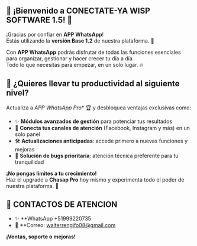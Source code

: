 ## 🎉 ¡Bienvenido a **CONECTATE-YA WISP SOFTWARE 1.5**! 🚀

¡Gracias por confiar en **APP WhatsApp**!  
Estás utilizando la **versión Base 1.2** de nuestra plataforma. 🎯

Con **APP WhatsApp** podrás disfrutar de todas las funciones esenciales para organizar, gestionar y hacer crecer tu día a día.  
Todo lo que necesitas para empezar, en un solo lugar. 🔥

## 🚀 ¿Quieres llevar tu productividad al siguiente nivel?

Actualiza a *APP WhatsApp Pro** 🏆 y desbloquea ventajas exclusivas como:

- ✨ **Módulos avanzados de gestión** para potenciar tus resultados
- 📱 **Conecta tus canales de atención** (Facebook, Instagram y más) en un solo panel
- 🛠️ **Actualizaciones anticipadas**: accede primero a nuevas funciones y mejoras
- 🧩 **Solución de bugs prioritaria**: atención técnica preferente para tu tranquilidad

**¡No pongas límites a tu crecimiento!**  
Haz el upgrade a **Chasap Pro** hoy mismo y experimenta todo el poder de nuestra plataforma. 🌟

## 🚀 CONTACTOS DE ATENCION

- ✨ **WhatsApp +51999220735
- 📱 **Correo: walterrengifo08@gmail.com

**¡Ventas, soporte o mejoras!**  


